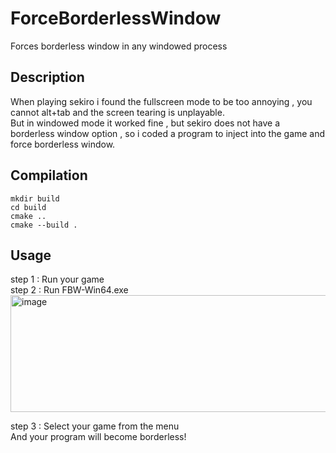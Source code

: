 # ForceBorderlessWindow
Forces borderless window in any windowed process
## Description
When playing sekiro i found the fullscreen mode to be too annoying , you cannot alt+tab and the screen tearing is unplayable. <br>
But in windowed mode it worked fine , but sekiro does not have a borderless window option , so i coded a program to inject into the game
and force borderless window.
## Compilation
```batch
mkdir build
cd build
cmake ..
cmake --build .
```
## Usage
step 1 : Run your game<br>
step 2 : Run FBW-Win64.exe<br>
<img width="850" height="187" alt="image" src="https://github.com/user-attachments/assets/3cf2dc77-f890-4914-857f-b5722f849295" />

step 3 : Select your game from the menu<br>
And your program will become borderless!
